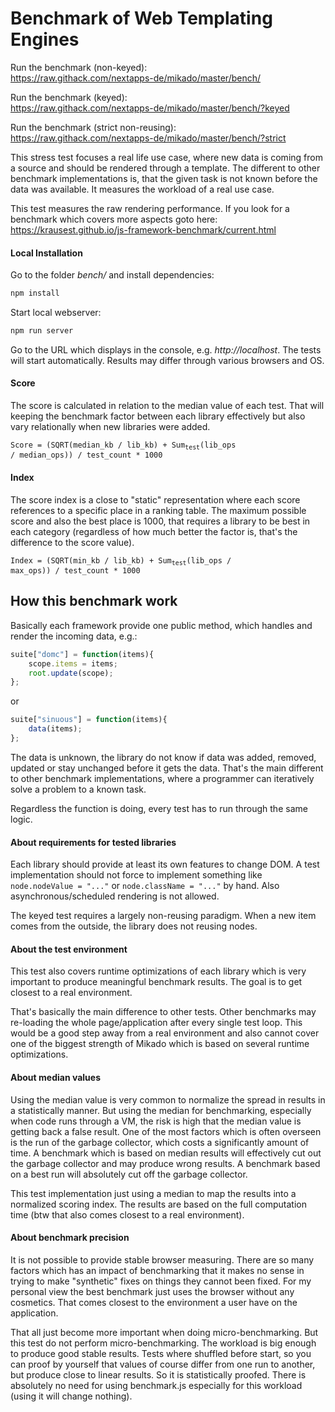 # Benchmark of Web Templating Engines

Run the benchmark (non-keyed):<br>
<a href="https://raw.githack.com/nextapps-de/mikado/master/bench/">https://raw.githack.com/nextapps-de/mikado/master/bench/</a><br>

Run the benchmark (keyed):<br>
<a href="https://raw.githack.com/nextapps-de/mikado/master/bench/?keyed">https://raw.githack.com/nextapps-de/mikado/master/bench/?keyed</a><br>

Run the benchmark (strict non-reusing):<br>
<a href="https://raw.githack.com/nextapps-de/mikado/master/bench/?strict">https://raw.githack.com/nextapps-de/mikado/master/bench/?strict</a><br>

This stress test focuses a real life use case, where new data is coming from a source and should be rendered through a template. The different to other benchmark implementations is, that the given task is not known before the data was available. It measures the workload of a real use case.

This test measures the raw rendering performance. If you look for a benchmark which covers more aspects goto here:<br>
https://krausest.github.io/js-framework-benchmark/current.html

#### Local Installation

Go to the folder _bench/_ and install dependencies:
```cmd
npm install
```

Start local webserver:
```cmd
npm run server
```

Go to the URL which displays in the console, e.g. _http://localhost_. The tests will start automatically. Results may differ through various browsers and OS.

#### Score
The score is calculated in relation to the median value of each test. That will keeping the benchmark factor between each library effectively but also vary relationally when new libraries were added.

<code>Score = (SQRT(median_kb / lib_kb) + Sum<sub>test</sub>(lib_ops / median_ops)) / test_count * 1000</code>

#### Index
The score index is a close to "static" representation where each score references to a specific place in a ranking table. The maximum possible score and also the best place is 1000, that requires a library to be best in each category (regardless of how much better the factor is, that's the difference to the score value).

<code>Index = (SQRT(min_kb / lib_kb) + Sum<sub>test</sub>(lib_ops / max_ops)) / test_count * 1000</code>

## How this benchmark work

Basically each framework provide one public method, which handles and render the incoming data, e.g.:

```js
suite["domc"] = function(items){
    scope.items = items;
    root.update(scope);
};
```

or

```js
suite["sinuous"] = function(items){
    data(items);
};
```

The data is unknown, the library do not know if data was added, removed, updated or stay unchanged before it gets the data. That's the main different to other benchmark implementations, where a programmer can iteratively solve a problem to a known task.

Regardless the function is doing, every test has to run through the same logic.

#### About requirements for tested libraries
Each library should provide at least its own features to change DOM. A test implementation should not force to implement something like `node.nodeValue = "..."` or `node.className = "..."` by hand. Also asynchronous/scheduled rendering is not allowed.

The keyed test requires a largely non-reusing paradigm. When a new item comes from the outside, the library does not reusing nodes.

#### About the test environment

This test also covers runtime optimizations of each library which is very important to produce meaningful benchmark results. The goal is to get closest to a real environment.

That's basically the main difference to other tests<!-- like <a href="https://krausest.github.io/js-framework-benchmark/current.html">this</a>-->. Other benchmarks may re-loading the whole page/application after every single test loop. This would be a good step away from a real environment and also cannot cover one of the biggest strength of Mikado which is based on several runtime optimizations.

#### About median values
Using the median value is very common to normalize the spread in results in a statistically manner. But using the median for benchmarking, especially when code runs through a VM, the risk is high that the median value is getting back a false result. One of the most factors which is often overseen is the run of the garbage collector, which costs a significantly amount of time. A benchmark which is based on median results will effectively cut out the garbage collector and may produce wrong results. A benchmark based on a best run will absolutely cut off the garbage collector.

This test implementation just using a median to map the results into a normalized scoring index. The results are based on the full computation time (btw that also comes closest to a real environment).

#### About benchmark precision
It is not possible to provide stable browser measuring. There are so many factors which has an impact of benchmarking that it makes no sense in trying to make "synthetic" fixes on things they cannot been fixed. For my personal view the best benchmark just uses the browser without any cosmetics. That comes closest to the environment a user have on the application.

That all just become more important when doing micro-benchmarking. But this test do not perform micro-benchmarking. The workload is big enough to produce good stable results. Tests where shuffled before start, so you can proof by yourself that values of course differ from one run to another, but produce close to linear results. So it is statistically proofed. There is absolutely no need for using benchmark.js especially for this workload (using it will change nothing).